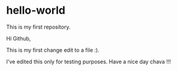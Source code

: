 # hello-world
This is my first repository.

Hi Github,

This is my first change edit to a file :).

I've edited this only for testing purposes.
Have a nice day chava !!! 
